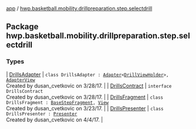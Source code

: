 [app](../index.md) / [hwp.basketball.mobility.drillpreparation.step.selectdrill](.)

## Package hwp.basketball.mobility.drillpreparation.step.selectdrill

### Types

| [DrillsAdapter](-drills-adapter/index.md) | `class DrillsAdapter : `[`Adapter`](https://developer.android.com/reference/android/support/v7/widget/RecyclerView/Adapter.html)`<`[`DrillViewHolder`](-drills-adapter/-drill-view-holder/index.md)`>, `[`AdapterView`](-drills-contract/-adapter-view/index.md)<br>Created by dusan_cvetkovic on 3/28/17. |
| [DrillsContract](-drills-contract/index.md) | `interface DrillsContract`<br>Created by dusan_cvetkovic on 3/28/17. |
| [DrillsFragment](-drills-fragment/index.md) | `class DrillsFragment : `[`BaseStepFragment`](../hwp.basketball.mobility.drillpreparation.step/-base-step-fragment/index.md)`, `[`View`](-drills-contract/-view/index.md)<br>Created by dusan_cvetkovic on 3/23/17. |
| [DrillsPresenter](-drills-presenter/index.md) | `class DrillsPresenter : `[`Presenter`](-drills-contract/-presenter/index.md)<br>Created by dusan_cvetkovic on 4/4/17. |

